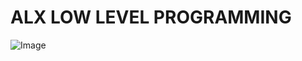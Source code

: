 # ALX LOW LEVEL PROGRAMMING
![Image](https://preview.redd.it/h2wfzrdsgg151.jpg?auto=webp&s=fd19d45e55fa9b6f87c153058464cccb229c390a)
